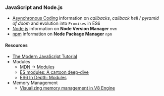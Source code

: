 ### JavaScript and Node.js

* [Asynchronous Coding](./async.md) information on *callbacks*, *callback hell* / *pyramid of doom* and evolution into `Promises` in ES6
* [Node.js](./nodejs.md) information on **Node Version Manager** `nvm`
* [npm](./npm.md) information on **Node Package Manager** `npm`

#### Resources

* [The Modern JavaScript Tutorial](https://javascript.info/)
* Modules
  * [MDN -> Modules](https://developer.mozilla.org/en-US/docs/Web/JavaScript/Guide/Modules)
  * [ES modules: A cartoon deep-dive](https://hacks.mozilla.org/2018/03/es-modules-a-cartoon-deep-dive/)
  * [ES6 In Depth: Modules](https://hacks.mozilla.org/2015/08/es6-in-depth-modules/)
* Memory Management
  * [Visualizing memory management in V8 Engine](https://deepu.tech/memory-management-in-v8/)
